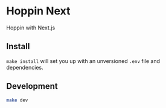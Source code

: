 # Hoppin Next

Hoppin with Next.js

## Install

`make install` will set you up with an unversioned `.env` file and dependencies.

## Development

```bash
make dev
```
